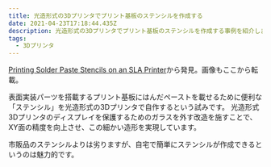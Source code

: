 ```yaml
---
title: 光造形式の3Dプリンタでプリント基板のステンシルを作成する
date: 2021-04-23T17:18:44.435Z
description: 光造形式の3Dプリンタでプリント基板のステンシルを作成する事例を紹介します。
tags:
  - 3Dプリンタ
---
```

[Printing Solder Paste Stencils on an SLA Printer](https://blog.honzamrazek.cz/2020/01/printing-solder-paste-stencils-on-an-sla-printer/)から発見。画像もここから転載。

表面実装パーツを搭載するプリント基板にはんだペーストを載せるために便利な「ステンシル」を光造形式の3Dプリンタで自作するという試みです。
光造形式3Dプリンタのディスプレイを保護するためのガラスを外す改造を施すことで、XY面の精度を向上させ、この細かい造形を実現しています。

市販品のステンシルよりは劣りますが、自宅で簡単にステンシルが作成できるというのは魅力的です。
